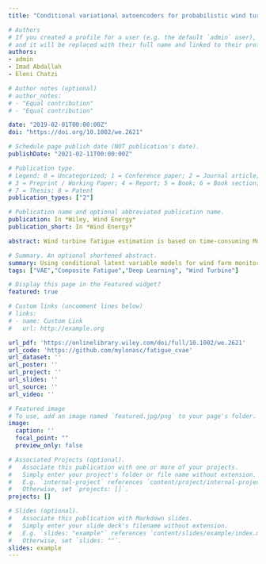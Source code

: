 ```yaml
---
title: "Conditional variational autoencoders for probabilistic wind turbine blade fatigue estimation using Supervisory, Control, and Data Acquisition data"

# Authors
# If you created a profile for a user (e.g. the default `admin` user), write the username (folder name) here 
# and it will be replaced with their full name and linked to their profile.
authors:
- admin
- Imad Abdallah
- Eleni Chatzi

# Author notes (optional)
# author_notes:
# - "Equal contribution"
# - "Equal contribution"

date: "2019-02-01T00:00:00Z"
doi: "https://doi.org/10.1002/we.2621"

# Schedule page publish date (NOT publication's date).
publishDate: "2021-02-11T00:00:00Z"

# Publication type.
# Legend: 0 = Uncategorized; 1 = Conference paper; 2 = Journal article;
# 3 = Preprint / Working Paper; 4 = Report; 5 = Book; 6 = Book section;
# 7 = Thesis; 8 = Patent
publication_types: ["2"]

# Publication name and optional abbreviated publication name.
publication: In *Wiley, Wind Energy*
publication_short: In *Wind Energy*

abstract: Wind turbine fatigue estimation is based on time-consuming Monte Carlo simulations for various wind conditions, followed by cycle-counting procedures and the application of engineering damage models. The outputs of the fatigue simulations are large in volume and of high dimensionality, as they typically consist of estimates on finite-element computational meshes. The strain and stress tensor time series, which are the primary quantities of interest when considering the problem of fatigue estimation, are dictated by complex vibration characteristics due to the coupled effect of aerodynamics, structural dynamics, geometrically non-linear mechanics, and control. A Variational Auto-Encoder (VAE) is trained in order to model the probability distribution of the accumulated fatigue on the root cross-section of a simulated wind turbine blade. The VAE is conditioned on historical data that correspond to coarse wind-field measurement statistics, such as mean hub-height wind speed, standard deviation of hub-height wind speed and shear exponent. In the absence of direct measurements of structural loads, the proposed technique finds applications in making long-term probabilistic deterioration predictions from historical Supervisory, Control, and Data Acquisition (SCADA) data, while capturing the inherent aleatoric uncertainty due to the incomplete information on strain time series of the wind turbine structure, when only SCADA data statistics are available.

# Summary. An optional shortened abstract.
summary: Using conditional latent variable models for wind farm monitoring data.
tags: ["VAE","Composite Fatigue","Deep Learning", "Wind Turbine"]

# Display this page in the Featured widget?
featured: true

# Custom links (uncomment lines below)
# links:
# - name: Custom Link
#   url: http://example.org

url_pdf: 'https://onlinelibrary.wiley.com/doi/full/10.1002/we.2621'
url_code: 'https://github.com/mylonasc/fatigue_cvae'
url_dataset: ''
url_poster: ''
url_project: ''
url_slides: ''
url_source: ''
url_video: ''

# Featured image
# To use, add an image named `featured.jpg/png` to your page's folder. 
image:
  caption: ''
  focal_point: ""
  preview_only: false

# Associated Projects (optional).
#   Associate this publication with one or more of your projects.
#   Simply enter your project's folder or file name without extension.
#   E.g. `internal-project` references `content/project/internal-project/index.md`.
#   Otherwise, set `projects: []`.
projects: []

# Slides (optional).
#   Associate this publication with Markdown slides.
#   Simply enter your slide deck's filename without extension.
#   E.g. `slides: "example"` references `content/slides/example/index.md`.
#   Otherwise, set `slides: ""`.
slides: example
---
```


